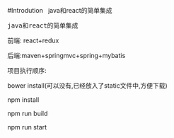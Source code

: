 #Introdution
&nbsp;&nbsp;java和react的简单集成<br/>
<pre>java和react的简单集成</pre>
前端: react+redux</p>
<p>后端:maven+springmvc+spring+mybatis</p>
<p>项目执行顺序:</p>
<p>bower install(可以没有,已经放入了static文件中,方便下载)</p>
<p>npm install</p>
<p>npm run build</p>
<p>npm run start</p>











